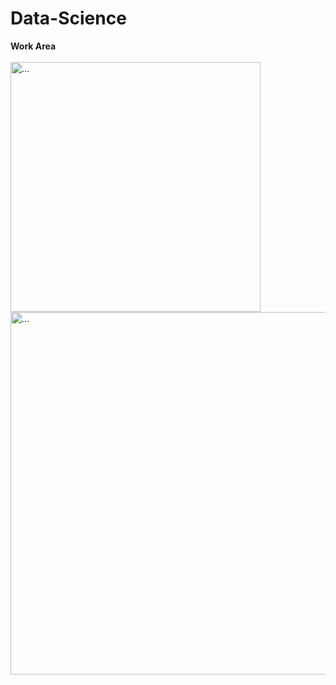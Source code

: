 # Data-Science
<b>Work Area</b>
<br>
<br>
<img src="https://miro.medium.com/max/993/1*mgXvzNcwfpnBawI6XTkVRg.png" class="rounded float-left" alt="..." width="400">
<img src="https://jupyter.org/assets/share.png" class="rounded float-right" alt="..." width="580"><br>
